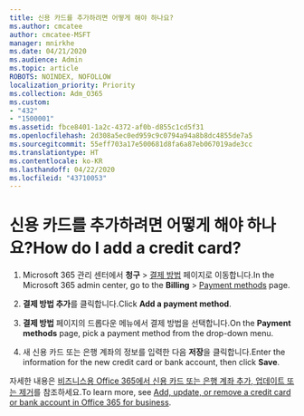 ```yaml
---
title: 신용 카드를 추가하려면 어떻게 해야 하나요?
ms.author: cmcatee
author: cmcatee-MSFT
manager: mnirkhe
ms.date: 04/21/2020
ms.audience: Admin
ms.topic: article
ROBOTS: NOINDEX, NOFOLLOW
localization_priority: Priority
ms.collection: Adm_O365
ms.custom:
- "432"
- "1500001"
ms.assetid: fbce8401-1a2c-4372-af0b-d855c1cd5f31
ms.openlocfilehash: 2d308a5ec0ed959c9c0794a94a8b8dc4855de7a5
ms.sourcegitcommit: 55eff703a17e500681d8fa6a87eb067019ade3cc
ms.translationtype: HT
ms.contentlocale: ko-KR
ms.lasthandoff: 04/22/2020
ms.locfileid: "43710053"
---
```

# <a name="how-do-i-add-a-credit-card"></a><span data-ttu-id="5529d-102">신용 카드를 추가하려면 어떻게 해야 하나요?</span><span class="sxs-lookup"><span data-stu-id="5529d-102">How do I add a credit card?</span></span>

1. <span data-ttu-id="5529d-103">Microsoft 365 관리 센터에서 **청구** \> [결제 방법](https://go.microsoft.com/fwlink/p/?linkid=2018806) 페이지로 이동합니다.</span><span class="sxs-lookup"><span data-stu-id="5529d-103">In the Microsoft 365 admin center, go to the **Billing** \> [Payment methods](https://go.microsoft.com/fwlink/p/?linkid=2018806) page.</span></span>

2. <span data-ttu-id="5529d-104">**결제 방법 추가**를 클릭합니다.</span><span class="sxs-lookup"><span data-stu-id="5529d-104">Click **Add a payment method**.</span></span>

3. <span data-ttu-id="5529d-105">**결제 방법** 페이지의 드롭다운 메뉴에서 결제 방법을 선택합니다.</span><span class="sxs-lookup"><span data-stu-id="5529d-105">On the **Payment methods** page, pick a payment method from the drop-down menu.</span></span>

4. <span data-ttu-id="5529d-106">새 신용 카드 또는 은행 계좌의 정보를 입력한 다음 **저장**을 클릭합니다.</span><span class="sxs-lookup"><span data-stu-id="5529d-106">Enter the information for the new credit card or bank account, then click **Save**.</span></span>

<span data-ttu-id="5529d-107">자세한 내용은 [비즈니스용 Office 365에서 신용 카드 또는 은행 계좌 추가, 업데이트 또는 제거](https://docs.microsoft.com/office365/admin/subscriptions-and-billing/add-update-or-remove-credit-card-or-bank-account)를 참조하세요.</span><span class="sxs-lookup"><span data-stu-id="5529d-107">To learn more, see [Add, update, or remove a credit card or bank account in Office 365 for business](https://docs.microsoft.com/office365/admin/subscriptions-and-billing/add-update-or-remove-credit-card-or-bank-account).</span></span>
